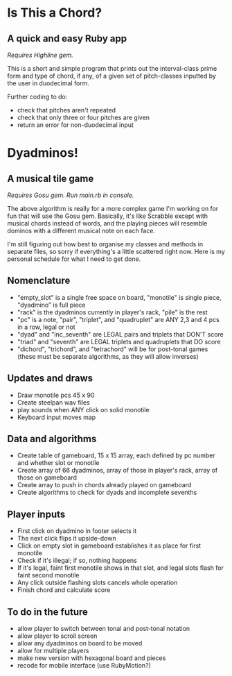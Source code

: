 Is This a Chord?
================

A quick and easy Ruby app
-------------------------

*Requires Highline gem.*

This is a short and simple program that prints out the interval-class prime form and type of chord, if any, of a given set of pitch-classes inputted by the user in duodecimal form.

Further coding to do:
* check that pitches aren't repeated
* check that only three or four pitches are given
* return an error for non-duodecimal input


Dyadminos!
==========

A musical tile game
-------------------

*Requires Gosu gem. Run main.rb in console.*

The above algorithm is really for a more complex game I'm working on for fun that will use the Gosu gem. Basically, it's like Scrabble except with musical chords instead of words, and the playing pieces will resemble dominos with a different musical note on each face.

I'm still figuring out how best to organise my classes and methods in separate files, so sorry if everything's a little scattered right now. Here is my personal schedule for what I need to get done.

Nomenclature
------------

* "empty_slot" is a single free space on board, "monotile" is single piece, "dyadmino" is full piece
* "rack" is the dyadminos currently in player's rack, "pile" is the rest
* "pc" is a note, "pair", "triplet", and "quadruplet" are ANY 2,3 and 4 pcs in a row, legal or not
* "dyad" and "inc_seventh" are LEGAL pairs and triplets that DON'T score
* "triad" and "seventh" are LEGAL triplets and quadruplets that DO score
* "dichord", "trichord", and "tetrachord" will be for post-tonal games (these must be separate algorithms, as they will allow inverses)

Updates and draws
-----------------

* Draw monotile pcs 45 x 90
* Create steelpan wav files
* play sounds when ANY click on solid monotile
* Keyboard input moves map

Data and algorithms
-------------------

* Create table of gameboard, 15 x 15 array, each defined by pc number and whether slot or monotile
* Create array of 66 dyadminos, array of those in player's rack, array of those on gameboard
* Create array to push in chords already played on gameboard
* Create algorithms to check for dyads and incomplete sevenths

Player inputs
-------------

* First click on dyadmino in footer selects it
* The next click flips it upside-down
* Click on empty slot in gameboard establishes it as place for first monotile
* Check if it's illegal; if so, nothing happens
* If it's legal, faint first monotile shows in that slot, and legal slots flash for faint second monotile
* Any click outside flashing slots cancels whole operation
* Finish chord and calculate score

To do in the future
-------------------

* allow player to switch between tonal and post-tonal notation
* allow player to scroll screen
* allow any dyadminos on board to be moved
* allow for multiple players
* make new version with hexagonal board and pieces
* recode for mobile interface (use RubyMotion?)
